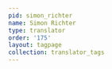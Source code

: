 ```yaml
---
pid: simon_richter
name: Simon Richter
type: translator
order: '175'
layout: tagpage
collection: translator_tags
---
```

